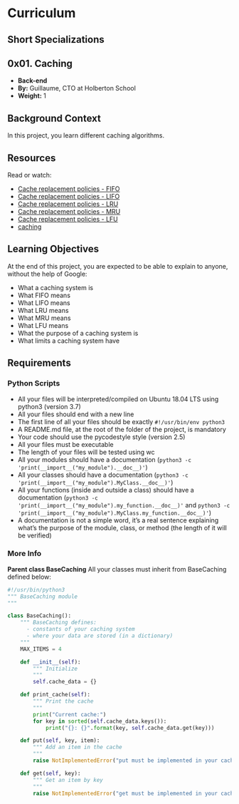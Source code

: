 # Curriculum

## Short Specializations

## 0x01. Caching
- **Back-end**
- **By:** Guillaume, CTO at Holberton School
- **Weight:** 1

## Background Context
In this project, you learn different caching algorithms.

## Resources
Read or watch:
- [Cache replacement policies - FIFO](https://intranet.alxswe.com/rltoken/fjhr6EvFeF3mWwsPQXUKdQ)
- [Cache replacement policies - LIFO](https://intranet.alxswe.com/rltoken/fjhr6EvFeF3mWwsPQXUKdQ)
- [Cache replacement policies - LRU](https://intranet.alxswe.com/rltoken/fjhr6EvFeF3mWwsPQXUKdQ)
- [Cache replacement policies - MRU](https://intranet.alxswe.com/rltoken/fjhr6EvFeF3mWwsPQXUKdQ)
- [Cache replacement policies - LFU](https://intranet.alxswe.com/rltoken/fjhr6EvFeF3mWwsPQXUKdQ)
- [caching](https://realpython.com/lru-cache-python/)
## Learning Objectives
At the end of this project, you are expected to be able to explain to anyone, without the help of Google:
- What a caching system is
- What FIFO means
- What LIFO means
- What LRU means
- What MRU means
- What LFU means
- What the purpose of a caching system is
- What limits a caching system have

## Requirements
### Python Scripts
- All your files will be interpreted/compiled on Ubuntu 18.04 LTS using python3 (version 3.7)
- All your files should end with a new line
- The first line of all your files should be exactly `#!/usr/bin/env python3`
- A README.md file, at the root of the folder of the project, is mandatory
- Your code should use the pycodestyle style (version 2.5)
- All your files must be executable
- The length of your files will be tested using wc
- All your modules should have a documentation (`python3 -c 'print(__import__("my_module").__doc__)'`)
- All your classes should have a documentation (`python3 -c 'print(__import__("my_module").MyClass.__doc__)'`)
- All your functions (inside and outside a class) should have a documentation (`python3 -c 'print(__import__("my_module").my_function.__doc__)'` and `python3 -c 'print(__import__("my_module").MyClass.my_function.__doc__)'`)
- A documentation is not a simple word, it’s a real sentence explaining what’s the purpose of the module, class, or method (the length of it will be verified)

### More Info
**Parent class BaseCaching**
All your classes must inherit from BaseCaching defined below:

```python
#!/usr/bin/python3
""" BaseCaching module
"""

class BaseCaching():
    """ BaseCaching defines:
      - constants of your caching system
      - where your data are stored (in a dictionary)
    """
    MAX_ITEMS = 4

    def __init__(self):
        """ Initialize
        """
        self.cache_data = {}

    def print_cache(self):
        """ Print the cache
        """
        print("Current cache:")
        for key in sorted(self.cache_data.keys()):
            print("{}: {}".format(key, self.cache_data.get(key)))

    def put(self, key, item):
        """ Add an item in the cache
        """
        raise NotImplementedError("put must be implemented in your cache class")

    def get(self, key):
        """ Get an item by key
        """
        raise NotImplementedError("get must be implemented in your cache class")
